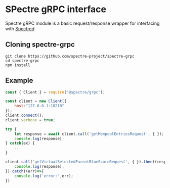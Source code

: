 # SPectre gRPC interface

Spectre gRPC module is a basic request/response wrapper for interfacing with [Spectred](https://github.com/spectre-project/spectred)

## Cloning spectre-grpc

```
git clone https://github.com/spectre-project/spectre-grpc
cd spectre-grpc
npm install
```

## Example

```js
const { Client } = require('@spectre/grpc');

const client = new Client({
    host:"127.0.0.1:18210"
});
client.connect();
client.verbose = true;

try {
    let response = await client.call('getMempoolEntriesRequest', { });
    console.log(response);
} catch(ex) {
    ...
}

client.call('getVirtualSelectedParentBlueScoreRequest', { }).then((response)=>{
    console.log(response);
}).catch((err)=>{
    console.log('error:',err);
})
```
